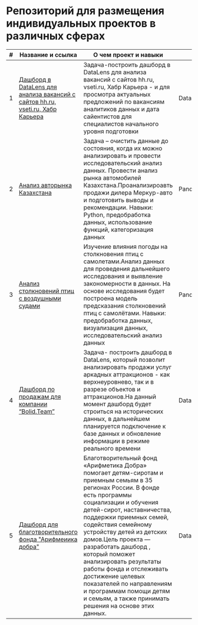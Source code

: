 # Репозиторий для размещения индивидуальных проектов в различных сферах
| # | Название и ссылка |О чем проект и навыки |Библиотеки и инструменты |
|---|-------------------|--------------------------------------|-----------|
|1  | [Дашборд в DataLens для анализа вакансий с сайтов hh.ru, vseti.ru, Хабр Карьера](https://github.com/SerVa2/Pets_project/tree/main/Дашборд%20в%20Даталенс) |Задача-построить дашборд в DataLens для анализа вакансий с сайтов hh.ru, vseti.ru, Хабр Карьера - и для просмотра актуальных предложений по вакансиям аналитиков данных и дата сайентистов для специалистов начального уровня подготовки|DataLens,ClickHouse |
|2  | [Анализ авторынка Казахстана](https://github.com/SerVa2/Pets_project/tree/main/Анализ%20авторынка%20Казахстана) | Задача – очистить данные до состояния, когда их можно анализировать и провести исследовательский анализ данных. Провести анализ рынка автомобилей Казахстана.Проанализироавть продажи дилера Меркур-авто и подготовить выводы и рекомендации. Навыки: Python, предобработка данных, использование функций, категоризация данных| Pandas,matplotlib,numpy,scipy,seaborn,re,plotly,datetime |
|3  | [Анализ столкновений птиц с воздушными судами](https://github.com/SerVa2/Pets_project/tree/main/Анализ%20столкновений%20птиц%20с%20самолетами) |Изучение влияния погоды на столкновения птиц с самолетами.Анализ данных для проведения дальнейшего исследования и выявление закономерности в данных. На основе исследования будет построена модель предсказания столкновений птиц с самолётами. Навыки: предобработка данных, визуализация данных, исследовательский анализ данных | Pandas, Matplotlib,numpy,seaborn,re,plotly,datetime |
|4  | [Дашборд по продажам для компании “Bolid.Team”](https://github.com/SerVa2/Pets_project/tree/main/Дашборд%20по%20продажам%20для%20компании%20“Bolid.Team”) | Задача- построить дашборд в DataLens, который позволит анализировать продажи услуг аркадных аттракционов - как верхнеуровнево, так и в разрезе объектов и аттракционов.На данный момент дашборд будет строиться на исторических данных, в дальнейшем планируется подключение к базе данных и обновление информации в режиме реального времени |DataLens,Excel,Google sheets|
|5 | [Дашборд для благотворительного фонда "Арифмеиика добра"]() |  Благотворительный фонд «Арифметика Добра» помогает детям-сиротам и приемным семьям в 35 регионах России. В фонде есть программы социализации и обучения детей-сирот, наставничества, поддержки приемных семей, содействия семейному устройству детей из детских домов.Цель проекта — разработать дашборд , который поможет анализировать результаты работы фонда и отслеживать достижение целевых показателей по направлениям и программам помощи детям и семьям, а также принимать решения на основе этих данных.|DataLens,Excel,Google sheets|
